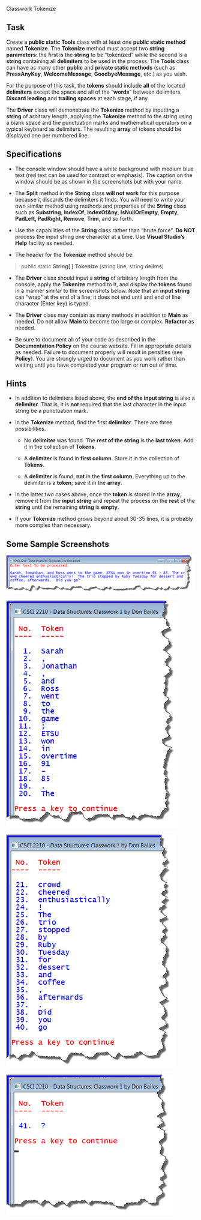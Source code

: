 Classwork Tokenize

## Task

Create a **public static Tools** class with at least one **public static
method** named **Tokenize**. The **Tokenize** method must accept two **string
parameters**: the first is the **string** to be “tokenized” while the second is
a **string** containing all **delimiters** to be used in the process. The
**Tools** class can have as many other **public** and **private static methods**
(such as **PressAnyKey**, **WelcomeMessage**, **GoodbyeMessage**, etc.) as you
wish.

For the purpose of this task, the **tokens** should include **all** of the
located **delimiters** except the space and all of the “**words**” between
delimiters. **Discard leading** and **trailing spaces** at each stage, if any.

The **Driver** class will demonstrate the **Tokenize** method by inputting a
**string** of arbitrary length, applying the **Tokenize** method to the string
using a blank space and the punctuation marks and mathematical operators on a
typical keyboard as delimiters. The resulting **array** of tokens should be
displayed one per numbered line.

## Specifications

-   The console window should have a white background with medium blue text (red
    text can be used for contrast or emphasis). The caption on the window should
    be as shown in the screenshots but with your name.

-   The **Split** method in the **String** class **will not work** for this
    purpose because it discards the delimiters it finds. You will need to write
    your own similar method using methods and properties of the **String** class
    such as **Substring**, **IndexOf**, **IndexOfAny**, **IsNullOrEmpty**,
    **Empty**, **PadLeft, PadRight, Remove**, **Trim**, and so forth.

-   Use the capabilities of the **String** class rather than “brute force”. **Do
    NOT** process the input string one character at a time. Use **Visual
    Studio’s Help** facility as needed.

-   The header for the **Tokenize** method should be:

>   public static **String[
>   ]** **Tokenize** (string **line**, string **delims**)

-   The **Driver** class should input a **string** of arbitrary length from the
    console, apply the **Tokenize** method to it, and display the **tokens**
    found in a manner similar to the screenshots below. Note that an **input
    string** can “wrap” at the end of a line; it does not end until and end of
    line character (Enter key) is typed.

-   The **Driver** class may contain as many methods in addition to **Main** as
    needed. Do not allow **Main** to become too large or complex. **Refactor**
    as needed.

-   Be sure to document all of your code as described in the **Documentation
    Policy** on the course website. Fill in appropriate details as needed.
    Failure to document properly will result in penalties (see **Policy**). You
    are strongly urged to document as you work rather than waiting until you
    have completed your program or run out of time.

## Hints

-   In addition to delimiters listed above, the **end of the input string** is
    also a **delimiter**. That is, it is **not** required that the last
    character in the input string be a punctuation mark.

-   In the **Tokenize** method, find the first **delimiter**. There are three
    possibilities.

    -   No **delimiter** was found. The **rest of the string** is the **last
        token**. Add it in the collection of **Tokens**.

    -   A **delimiter** is found in **first column**. Store it in the collection
        of **Tokens**.

    -   A **delimiter** is found, **not** in the **first column**. Everything up
        to the delimiter is a **token**; save it in the **array**.

-   In the latter two cases above, once the **token** is stored in the
    **array**, remove it from the **input string** and repeat the process on the
    **rest** of the **string** until the remaining **string** is **empty**.

-   If your **Tokenize** method grows beyond about 30-35 lines, it is probably
    more complex than necessary.

## Some Sample Screenshots

![](media/c268ec118cabeaec335dee32805f1740.png)

![](media/6e38913b7a89ca86c3215b114194f388.png)

![](media/c80c0f92c9ff89426a4011467c0969ad.png)

![](media/75a3796700ca3b3ef5381f896080f2fc.png)
